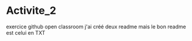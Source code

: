 # Activite_2
exercice github open classroom
j'ai créé deux readme mais le bon readme est celui en TXT

